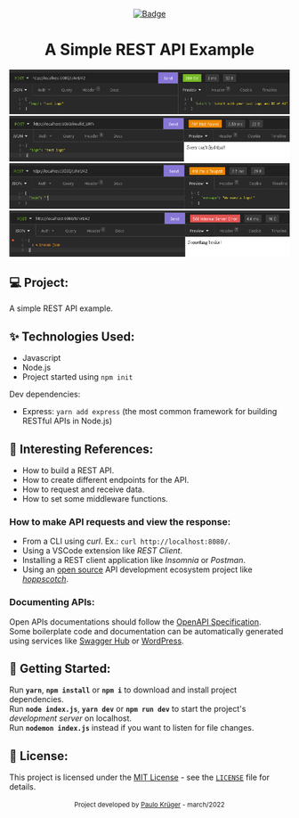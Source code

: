 <div align="center">

  <!-- [![Badge](https://img.shields.io/badge/🛠️%20Under%20Construction%20🛠️-ffff00)](#) -->
  [![Badge](https://img.shields.io/badge/Finished%20Project-00aa00)](#)

<h1>
  A Simple REST API Example <br>
</h1>

</div>

<!-- Some cool screenshots of the project: -->
<img alt="A POST request with 200 response" title="A POST request with 200 response" src=".github/post_200.png" />
<img alt="A POST request with 404 response" title="A POST request with 404 response" src=".github/post_404.png" />
<img alt="A POST request with 418 response" title="A POST request with 418 response" src=".github/post_418.png" />
<img alt="A POST request with 500 response" title="A POST request with 500 response" src=".github/post_500.png" />


## :computer: Project:
A simple REST API example.

## :sparkles: Technologies Used:
- Javascript
- Node.js
- Project started using `npm init`

Dev dependencies:
- Express: `yarn add express` (the most common framework for building RESTful APIs in Node.js)

<!-- ## :hammer_and_wrench: Features:
- Features of the application itself.
- Funcionalidades da aplicação em si.
-  -->

## :scroll: Interesting References:
- How to build a REST API.
- How to create different endpoints for the API.
- How to request and receive data.
- How to set some middleware functions.

### How to make API requests and view the response:
- From a CLI using _curl_. Ex.: `curl http://localhost:8080/`.
- Using a VSCode extension like _REST Client_.
- Installing a REST client application like _Insomnia_ or _Postman_.
- Using an [open source](https://github.com/hoppscotch/hoppscotch) API development ecosystem project like _[hoppscotch](https://hoppscotch.io/)_.

### Documenting APIs:
Open APIs documentations should follow the [OpenAPI Specification](https://spec.openapis.org/oas/latest.html).<br>
Some boilerplate code and documentation can be automatically generated using services like [Swagger Hub](https://swagger.io/specification/#:~:text=The%20OpenAPI%20Specification%20(OAS)%20defines,or%20through%20network%20traffic%20inspection.) or [WordPress](https://developer.wordpress.org/rest-api/).

## :rocket: Getting Started:
Run **`yarn`**, **`npm install`** or **`npm i`** to download and install project dependencies.<br>
Run **`node index.js`**, **`yarn dev`** or **`npm run dev`** to start the project's _development server_ on localhost.<br>
Run **`nodemon index.js`** instead if you want to listen for file changes.

## :memo: License:
This project is licensed under the [MIT License](https://opensource.org/licenses/MIT) - see the [`LICENSE`](LICENSE) file for details.

<div align="center">
  <small>Project developed by <a href="https://github.com/Paulo-Krg">Paulo Krüger</a> - march/2022</small>
</div>
